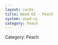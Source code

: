 ```yaml
---
layout: cards
title: Wood UI - Peach
system: wood-ui
category: Peach
---
```

<div class="alert alert-secondary mb-4"><span class="i18n innerHTML-category">Category: </span><span class="i18n innerHTML-cat-Peach">Peach</span></div>
